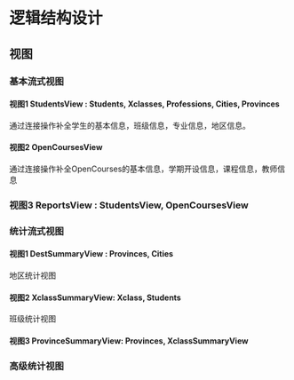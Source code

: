 # 逻辑结构设计

## 视图

### 基本流式视图

#### 视图1 StudentsView : Students, Xclasses, Professions, Cities, Provinces

通过连接操作补全学生的基本信息，班级信息，专业信息，地区信息。

#### 视图2 OpenCoursesView

通过连接操作补全OpenCourses的基本信息，学期开设信息，课程信息，教师信息

### 视图3 ReportsView : StudentsView, OpenCoursesView

### 统计流式视图

#### 视图1 DestSummaryView : Provinces, Cities

地区统计视图

#### 视图2 XclassSummaryView: Xclass, Students

班级统计视图

#### 视图3 ProvinceSummaryView: Provinces, XclassSummaryView

### 高级统计视图